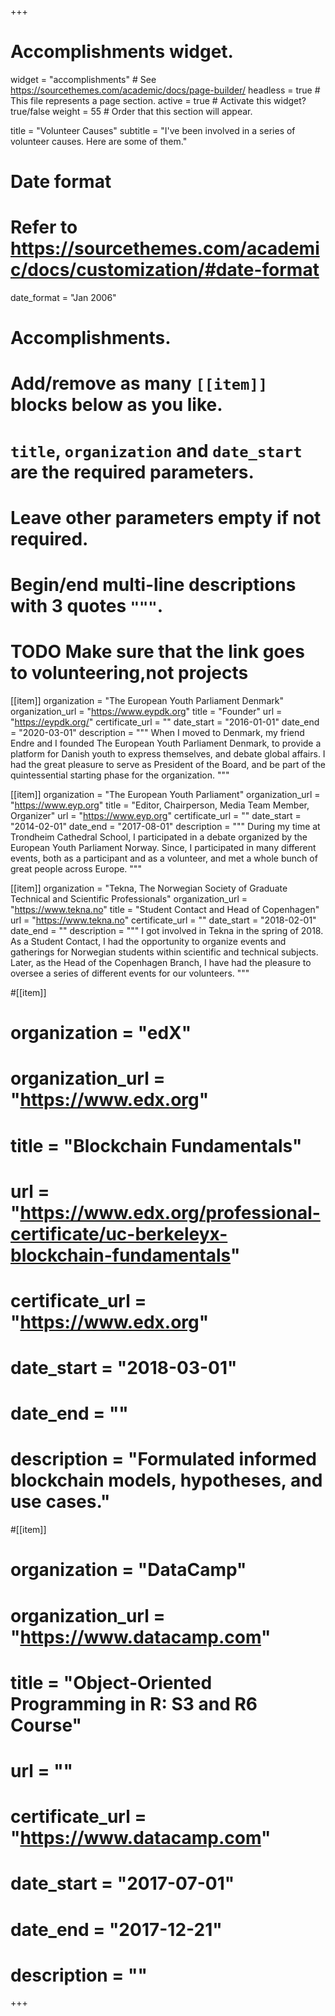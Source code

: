 +++
# Accomplishments widget.
widget = "accomplishments"  # See https://sourcethemes.com/academic/docs/page-builder/
headless = true  # This file represents a page section.
active = true  # Activate this widget? true/false
weight = 55  # Order that this section will appear.

title = "Volunteer Causes"
subtitle = "I've been involved in a series of volunteer causes. Here are some of them."

# Date format
#   Refer to https://sourcethemes.com/academic/docs/customization/#date-format
date_format = "Jan 2006"

# Accomplishments.
#   Add/remove as many `[[item]]` blocks below as you like.
#   `title`, `organization` and `date_start` are the required parameters.
#   Leave other parameters empty if not required.
#   Begin/end multi-line descriptions with 3 quotes `"""`.
# TODO Make sure that the link goes to volunteering,not projects
[[item]]
  organization = "The European Youth Parliament Denmark"
  organization_url = "https://www.eypdk.org"
  title = "Founder"
  url = "https://eypdk.org/"
  certificate_url = ""
  date_start = "2016-01-01"
  date_end = "2020-03-01"
  description = """
  When I moved to Denmark, my friend Endre and I founded The European Youth Parliament Denmark, to provide a platform for Danish youth to express themselves, and debate global affairs.
  I had the great pleasure to serve as President of the Board, and be part of the quintessential starting phase for the organization. 
  """

[[item]]
  organization = "The European Youth Parliament"
  organization_url = "https://www.eyp.org"
  title = "Editor, Chairperson, Media Team Member, Organizer"
  url = "https://www.eyp.org"
  certificate_url = ""
  date_start = "2014-02-01"
  date_end = "2017-08-01"
  description = """
During my time at Trondheim Cathedral School, I participated in a debate organized by the European Youth Parliament Norway. 
Since, I participated in many different events, both as a participant and as a volunteer, and met a whole bunch of great people across Europe.
"""

[[item]]
  organization = "Tekna, The Norwegian Society of Graduate Technical and Scientific Professionals"
  organization_url = "https://www.tekna.no"
  title = "Student Contact and Head of Copenhagen"
  url = "https://www.tekna.no"
  certificate_url = ""
  date_start = "2018-02-01"
  date_end = ""
  description = """
I got involved in Tekna in the spring of 2018. 
As a Student Contact, I had the opportunity to organize events and gatherings for Norwegian students within scientific and technical subjects.
Later, as the Head of the Copenhagen Branch, I have had the pleasure to oversee a series of different events for our volunteers. 
"""


#[[item]]
#  organization = "edX"
#  organization_url = "https://www.edx.org"
#  title = "Blockchain Fundamentals"
#  url = "https://www.edx.org/professional-certificate/uc-berkeleyx-blockchain-fundamentals"
#  certificate_url = "https://www.edx.org"
#  date_start = "2018-03-01"
#  date_end = ""
#  description = "Formulated informed blockchain models, hypotheses, and use cases."
  
#[[item]]
#  organization = "DataCamp"
#  organization_url = "https://www.datacamp.com"
#  title = "Object-Oriented Programming in R: S3 and R6 Course"
#  url = ""
#  certificate_url = "https://www.datacamp.com"
#  date_start = "2017-07-01"
#  date_end = "2017-12-21"
#  description = ""

+++



